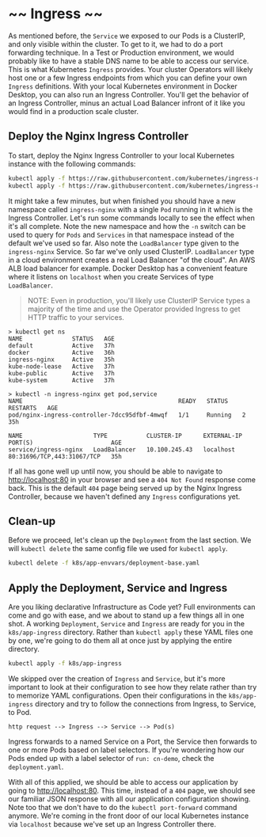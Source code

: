 
# ~~ Ingress ~~

As mentioned before, the `Service` we exposed to our Pods is a ClusterIP, and only visible within the cluster.  To get to it, we had to do a port forwarding technique.  In a Test or Production environment, we would probably like to have a stable DNS name to be able to access our service.  This is what Kubernetes `Ingress` provides.  Your cluster Operators will likely host one or a few Ingress endpoints from which you can define your own `Ingress` definitions.  With your local Kubernetes environment in Docker Desktop, you can also run an Ingress Controller.  You'll get the behavior of an Ingress Controller, minus an actual Load Balancer infront of it like you would find in a production scale cluster.

## Deploy the Nginx Ingress Controller

To start, deploy the Nginx Ingress Controller to your local Kubernetes instance with the following commands:

```bash
kubectl apply -f https://raw.githubusercontent.com/kubernetes/ingress-nginx/master/deploy/static/mandatory.yaml
kubectl apply -f https://raw.githubusercontent.com/kubernetes/ingress-nginx/master/deploy/static/provider/cloud-generic.yaml
```

It might take a few minutes, but when finished you should have a new namespace called `ingress-nginx` with a single `Pod` running in it which is the Ingress Controller.  Let's run some commands locally to see the effect when it's all complete.  Note the new namespace and how the `-n` switch can be used to query for `Pods` and `Services` in that namespace instead of the default we've used so far.  Also note the `LoadBalancer` type given to the `ingress-nginx` Service.  So far we've only used ClusterIP.  `LoadBalancer` type in a cloud environment creates a real Load Balancer "of the cloud".  An AWS ALB load balancer for example.  Docker Desktop has a convenient feature where it listens on `localhost` when you create Services of type `LoadBalancer`.

> NOTE:  Even in production, you'll likely use ClusterIP Service types a majority of the time and use the Operator provided Ingress to get HTTP traffic to your services.

```
> kubectl get ns
NAME              STATUS   AGE
default           Active   37h
docker            Active   36h
ingress-nginx     Active   35h
kube-node-lease   Active   37h
kube-public       Active   37h
kube-system       Active   37h

> kubectl -n ingress-nginx get pod,service
NAME                                            READY   STATUS    RESTARTS   AGE
pod/nginx-ingress-controller-7dcc95dfbf-4mwqf   1/1     Running   2          35h

NAME                    TYPE           CLUSTER-IP      EXTERNAL-IP   PORT(S)                      AGE
service/ingress-nginx   LoadBalancer   10.100.245.43   localhost     80:31696/TCP,443:31067/TCP   35h
```

If all has gone well up until now, you should be able to navigate to [http://localhost:80](http://localhost:80) in your browser and see a `404 Not Found` response come back.  This is the default `404` page being served up by the Nginx Ingress Controller, because we haven't defined any `Ingress` configurations yet.

## Clean-up

Before we proceed, let's clean up the `Deployment` from the last section.  We will `kubectl delete` the same config file we used for `kubectl apply`.

```bash
kubectl delete -f k8s/app-envvars/deployment-base.yaml
```

## Apply the Deployment, Service and Ingress

Are you liking declarative Infrastructure as Code yet?  Full environments can come and go with ease, and we about to stand up a few things all in one shot.  A working `Deployment`, `Service` and `Ingress` are ready for you in the `k8s/app-ingress` directory.  Rather than `kubectl apply` these YAML files one by one, we're going to do them all at once just by applying the entire directory.

```bash
kubectl apply -f k8s/app-ingress
```

We skipped over the creation of `Ingress` and `Service`, but it's more important to look at their configuration to see how they relate rather than try to memorize YAML configurations.  Open their configurations in the `k8s/app-ingress` directory and try to follow the connections from Ingress, to Service, to Pod.

```
http request --> Ingress --> Service --> Pod(s)
```

Ingress forwards to a named Service on a Port, the Service then forwards to one or more Pods based on label selectors.  If you're wondering how our Pods ended up with a label selector of `run: cn-demo`, check the `deployment.yaml`.

With all of this applied, we should be able to access our application by going to [http://localhost:80](http://localhost:80).  This time, instead of a `404` page, we should see our familiar JSON response with all our application configuration showing.  Note too that we don't have to do the `kubectl port-forward` command anymore.  We're coming in the front door of our local Kubernetes instance via `localhost` because we've set up an Ingress Controller there.
